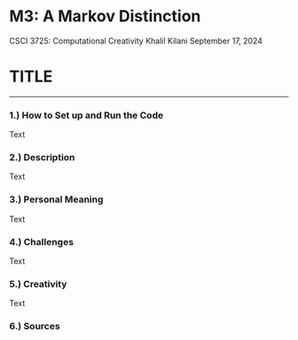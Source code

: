 # M3: A Markov Distinction
CSCI 3725: Computational Creativity
Khalil Kilani
September 17, 2024

# TITLE

***

### 1.) How to Set up and Run the Code
Text

### 2.) Description
Text

### 3.) Personal Meaning
Text

### 4.) Challenges
Text

### 5.) Creativity
Text

### 6.) Sources

